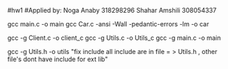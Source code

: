 #hw1
#Applied by:
Noga Anaby 318298296
Shahar Amshili 308054337


gcc main.c -o main
gcc Car.c -ansi -Wall -pedantic-errors -lm -o car

gcc -g  Client.c -o client_c
gcc -g  Utils.c -o Utils_c
gcc -g main.c -o main

gcc -g  Utils.h -o utils
"fix include all include are in file = > Utils.h , other file's dont have include for ext lib"
